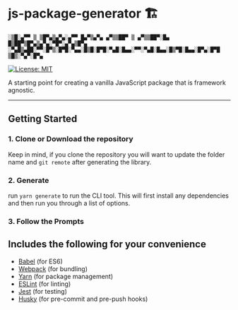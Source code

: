 # js-package-generator 🏗

```
░▒█░▄▀▀ ▒ ▒█▀▄▒▄▀▄░▄▀▀ █▄▀▒▄▀▄ ▄▀▒▒██▀ ▒ ▄▀▒▒██▀░█▄ █▒██▀▒█▀▄▒▄▀▄░▀█▀░▄▀▄▒█▀▄
░▀▄█▒▄██░▀▀░█▀▒░█▀█░▀▄▄░█▒█░█▀█░▀▄█░█▄▄░▀▀░▀▄█░█▄▄░█▒▀█░█▄▄░█▀▄░█▀█ ▒█▒░▀▄▀░█▀▄
```

[![License: MIT](https://img.shields.io/badge/License-MIT-yellow.svg)](https://opensource.org/licenses/MIT)

A starting point for creating a vanilla JavaScript package that is framework agnostic.

---

## Getting Started

### 1. Clone or Download the repository

Keep in mind, if you clone the repository you will want to update the folder name and `git remote` after generating the library.

### 2. Generate

run `yarn generate` to run the CLI tool. This will first install any dependencies and then run you through a list of options.

### 3. Follow the Prompts

## Includes the following for your convenience

- [Babel](https://babeljs.io/) (for ES6)
- [Webpack](https://webpack.js.org/) (for bundling)
- [Yarn](https://yarnpkg.com/lang/en/) (for package management)
- [ESLint](https://eslint.org/) (for linting)
- [Jest](https://facebook.github.io/jest/) (for testing)
- [Husky](https://github.com/typicode/husky) (for pre-commit and pre-push hooks)
